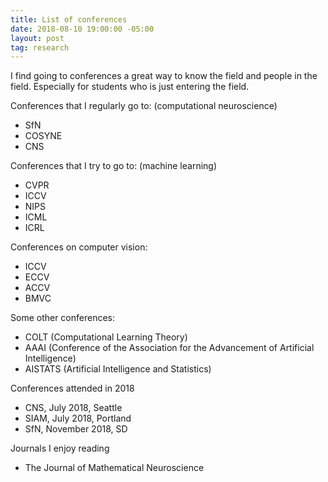 ```yaml
---
title: List of conferences
date: 2018-08-10 19:00:00 -05:00
layout: post
tag: research
---
```


I find going to conferences a great way to know the field and people in the field. Especially for students who is just entering the field.

Conferences that I regularly go to: (computational neuroscience)
* SfN
* COSYNE
* CNS

Conferences that I try to go to: (machine learning)
* CVPR
* ICCV
* NIPS
* ICML
* ICRL

Conferences on computer vision:
* ICCV
* ECCV
* ACCV
* BMVC

Some other conferences:
* COLT (Computational Learning Theory)
* AAAI (Conference of the Association for the Advancement of Artificial Intelligence)
* AISTATS (Artificial Intelligence and Statistics)

Conferences attended in 2018
* CNS, July 2018, Seattle
* SIAM, July 2018, Portland
* SfN, November 2018, SD

Journals I enjoy reading
* The Journal of Mathematical Neuroscience
